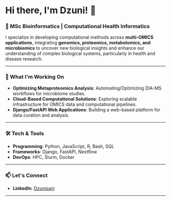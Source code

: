 # Hi there, I'm Dzuni! 👋

### 🔬 MSc Bioinformatics | Computational Health Informatics 

I specialize in developing computational methods across **multi-OMICS applications**, integrating **genomics, proteomics, metabolomics, and microbiomics** to uncover new biological insights and enhance our understanding of complex biological systems, particularly in health and disease research.

---

### 🚀 What I'm Working On
- **Optimizing Metaproteomics Analysis**: Automating/Optimizing DIA-MS workflows for microbiome studies.
- **Cloud-Based Computational Solutions**: Exploring scalable infrastructure for OMICS data and computational pipelines.
- **Django/FastAPI Web Applications**: Building a web-based platform for data curation and analysis.

---

### 🛠️ Tech & Tools
- **Programming**: Python, JavaScript, R, Bash, SQL
- **Frameworks**: Django, FastAPI, Nextflow
- **DevOps**: HPC, Slurm, Docker

---

### 📫 Let's Connect
- **LinkedIn**: [Dzunisani](https://www.linkedin.com/in/dzunisani)
---
